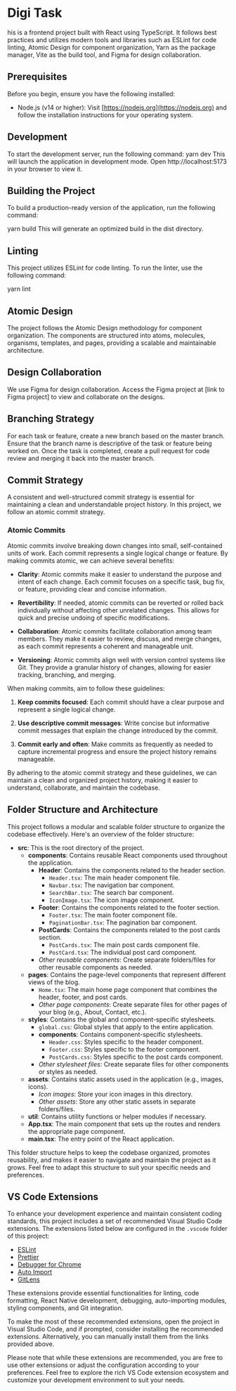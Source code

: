 # Digi Task

his is a frontend project built with React using TypeScript. It follows best practices and utilizes modern tools and libraries such as ESLint for code linting, Atomic Design for component organization, Yarn as the package manager, Vite as the build tool, and Figma for design collaboration.

## Prerequisites

Before you begin, ensure you have the following installed:

- Node.js (v14 or higher): Visit [https://nodejs.org](https://nodejs.org) and follow the installation instructions for your operating system.

## Development

To start the development server, run the following command:
yarn dev
This will launch the application in development mode. Open http://localhost:5173 in your browser to view it.

## Building the Project

To build a production-ready version of the application, run the following command:

yarn build
This will generate an optimized build in the dist directory.

## Linting

This project utilizes ESLint for code linting. To run the linter, use the following command:

yarn lint

## Atomic Design

The project follows the Atomic Design methodology for component organization. The components are structured into atoms, molecules, organisms, templates, and pages, providing a scalable and maintainable architecture.

## Design Collaboration

We use Figma for design collaboration. Access the Figma project at [link to Figma project] to view and collaborate on the designs.

## Branching Strategy

For each task or feature, create a new branch based on the master branch. Ensure that the branch name is descriptive of the task or feature being worked on. Once the task is completed, create a pull request for code review and merging it back into the master branch.

## Commit Strategy

A consistent and well-structured commit strategy is essential for maintaining a clean and understandable project history. In this project, we follow an atomic commit strategy.

### Atomic Commits

Atomic commits involve breaking down changes into small, self-contained units of work. Each commit represents a single logical change or feature. By making commits atomic, we can achieve several benefits:

- **Clarity**: Atomic commits make it easier to understand the purpose and intent of each change. Each commit focuses on a specific task, bug fix, or feature, providing clear and concise information.

- **Revertibility**: If needed, atomic commits can be reverted or rolled back individually without affecting other unrelated changes. This allows for quick and precise undoing of specific modifications.

- **Collaboration**: Atomic commits facilitate collaboration among team members. They make it easier to review, discuss, and merge changes, as each commit represents a coherent and manageable unit.

- **Versioning**: Atomic commits align well with version control systems like Git. They provide a granular history of changes, allowing for easier tracking, branching, and merging.

When making commits, aim to follow these guidelines:

1. **Keep commits focused**: Each commit should have a clear purpose and represent a single logical change.

2. **Use descriptive commit messages**: Write concise but informative commit messages that explain the change introduced by the commit.

3. **Commit early and often**: Make commits as frequently as needed to capture incremental progress and ensure the project history remains manageable.

By adhering to the atomic commit strategy and these guidelines, we can maintain a clean and organized project history, making it easier to understand, collaborate, and maintain the codebase.

## Folder Structure and Architecture

This project follows a modular and scalable folder structure to organize the codebase effectively. Here's an overview of the folder structure:

- **src**: This is the root directory of the project.
  - **components**: Contains reusable React components used throughout the application.
    - **Header**: Contains the components related to the header section.
      - `Header.tsx`: The main header component file.
      - `Navbar.tsx`: The navigation bar component.
      - `SearchBar.tsx`: The search bar component.
      - `IconImage.tsx`: The icon image component.
    - **Footer**: Contains the components related to the footer section.
      - `Footer.tsx`: The main footer component file.
      - `PaginationBar.tsx`: The pagination bar component.
    - **PostCards**: Contains the components related to the post cards section.
      - `PostCards.tsx`: The main post cards component file.
      - `PostCard.tsx`: The individual post card component.
    - _Other reusable components_: Create separate folders/files for other reusable components as needed.
  - **pages**: Contains the page-level components that represent different views of the blog.
    - `Home.tsx`: The main home page component that combines the header, footer, and post cards.
    - _Other page components_: Create separate files for other pages of your blog (e.g., About, Contact, etc.).
  - **styles**: Contains the global and component-specific stylesheets.
    - `global.css`: Global styles that apply to the entire application.
    - **components**: Contains component-specific stylesheets.
      - `Header.css`: Styles specific to the header component.
      - `Footer.css`: Styles specific to the footer component.
      - `PostCards.css`: Styles specific to the post cards component.
    - _Other stylesheet files_: Create separate files for other components or styles as needed.
  - **assets**: Contains static assets used in the application (e.g., images, icons).
    - _Icon images_: Store your icon images in this directory.
    - _Other assets_: Store any other static assets in separate folders/files.
  - **util**: Contains utility functions or helper modules if necessary.
  - **App.tsx**: The main component that sets up the routes and renders the appropriate page component.
  - **main.tsx**: The entry point of the React application.

This folder structure helps to keep the codebase organized, promotes reusability, and makes it easier to navigate and maintain the project as it grows. Feel free to adapt this structure to suit your specific needs and preferences.


## VS Code Extensions

To enhance your development experience and maintain consistent coding standards, this project includes a set of recommended Visual Studio Code extensions. The extensions listed below are configured in the `.vscode` folder of this project:

- [ESLint](https://marketplace.visualstudio.com/items?itemName=dbaeumer.vscode-eslint)
- [Prettier](https://marketplace.visualstudio.com/items?itemName=esbenp.prettier-vscode)
- [Debugger for Chrome](https://marketplace.visualstudio.com/items?itemName=msjsdiag.debugger-for-chrome)
- [Auto Import](https://marketplace.visualstudio.com/items?itemName=steoates.autoimport)
- [GitLens](https://marketplace.visualstudio.com/items?itemName=eamodio.gitlens)

These extensions provide essential functionalities for linting, code formatting, React Native development, debugging, auto-importing modules, styling components, and Git integration.

To make the most of these recommended extensions, open the project in Visual Studio Code, and if prompted, consider installing the recommended extensions. Alternatively, you can manually install them from the links provided above.

Please note that while these extensions are recommended, you are free to use other extensions or adjust the configuration according to your preferences. Feel free to explore the rich VS Code extension ecosystem and customize your development environment to suit your needs.

